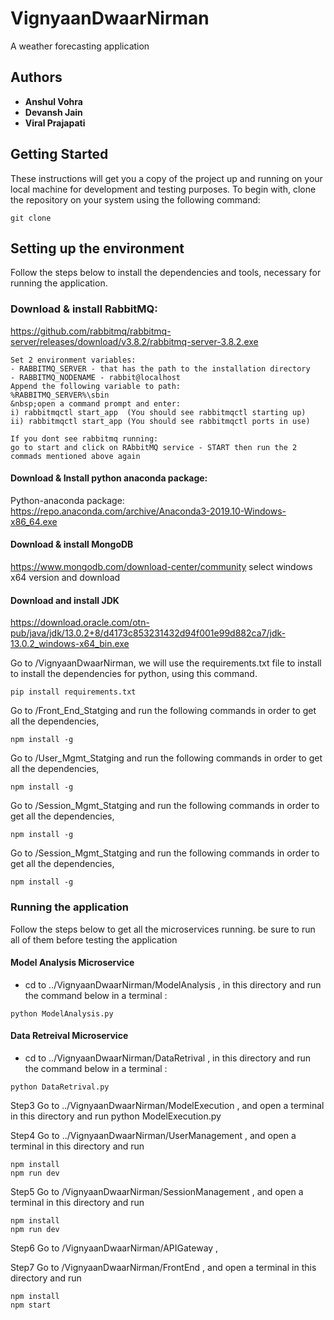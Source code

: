 # VignyaanDwaarNirman

A weather forecasting application

## Authors

* **Anshul Vohra** 
* **Devansh Jain**
* **Viral Prajapati**


## Getting Started

These instructions will get you a copy of the project up and running on your local machine for development and testing purposes. To begin with, clone the repository on your system using the following command: 

```
git clone 
```

## Setting up the environment

Follow the steps below to install the dependencies and tools, necessary for running the application. 

### Download & install RabbitMQ:  
https://github.com/rabbitmq/rabbitmq-server/releases/download/v3.8.2/rabbitmq-server-3.8.2.exe  
```
Set 2 environment variables:  
- RABBITMQ_SERVER - that has the path to the installation directory  
- RABBITMQ_NODENAME - rabbit@localhost  
Append the following variable to path:  
%RABBITMQ_SERVER%\sbin      
&nbsp;open a command prompt and enter:  
i) rabbitmqctl start_app  (You should see rabbitmqctl starting up)   
ii) rabbitmqctl start_app (You should see rabbitmqctl ports in use)  

If you dont see rabbitmq running: 
go to start and click on RAbbitMQ service - START then run the 2 commads mentioned above again
```

#### Download & Install python anaconda package:
Python-anaconda package: https://repo.anaconda.com/archive/Anaconda3-2019.10-Windows-x86_64.exe

#### Download & install MongoDB
https://www.mongodb.com/download-center/community select windows x64 version and download

#### Download and install JDK
https://download.oracle.com/otn-pub/java/jdk/13.0.2+8/d4173c853231432d94f001e99d882ca7/jdk-13.0.2_windows-x64_bin.exe

Go to /VignyaanDwaarNirman, we will use the requirements.txt file to install to install the dependencies for python, using this command.

```
pip install requirements.txt
```
Go to /Front_End_Statging and run the following commands in order to get all the dependencies,
```
npm install -g
```
Go to /User_Mgmt_Statging and run the following commands in order to get all the dependencies,
```
npm install -g
```
Go to /Session_Mgmt_Statging and run the following commands in order to get all the dependencies,
```
npm install -g
```
Go to /Session_Mgmt_Statging and run the following commands in order to get all the dependencies,
```
npm install -g
```

### Running the application
Follow the steps below to get all the microservices running. be sure to run all of them before testing the application 
#### Model Analysis Microservice
- cd to ../VignyaanDwaarNirman/ModelAnalysis , in this directory and run the command below in a terminal :
```
python ModelAnalysis.py
```
#### Data Retreival Microservice
- cd to ../VignyaanDwaarNirman/DataRetrival , in this directory and run the command below in a terminal :
```
python DataRetrival.py
```

Step3 Go to ../VignyaanDwaarNirman/ModelExecution , and open a terminal in this directory and run 
python ModelExecution.py

Step4 Go to ../VignyaanDwaarNirman/UserManagement , and open a terminal in this directory and run 
```
npm install
npm run dev
```

Step5 Go to /VignyaanDwaarNirman/SessionManagement , and open a terminal in this directory and run 
```
npm install
npm run dev
```

Step6 Go to /VignyaanDwaarNirman/APIGateway , 

Step7 Go to /VignyaanDwaarNirman/FrontEnd , and open a terminal in this directory and run 
```
npm install
npm start
```



